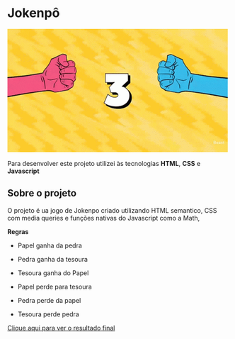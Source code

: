 # ### 

# Jokenpô

<div> <img src="https://raw.githubusercontent.com/fernandoStadler/jokenpo/master/assets/img/321-count-down.gif?token=GHSAT0AAAAAABUEUOYSM2KDEUFRT4YCTRFUYT3UXRQ"/></div>


Para desenvolver este projeto utilizei às tecnologias **HTML**, **CSS** e **Javascript**

## Sobre o projeto

O projeto é ua jogo de Jokenpo criado utilizando HTML semantico, CSS com media queries e funções nativas do Javascript como a Math,

**Regras**
- Papel  ganha da pedra
- Pedra ganha da tesoura
- Tesoura ganha do Papel

- Papel perde para tesoura
- Pedra perde da papel
- Tesoura perde pedra

[Clique aqui para ver o resultado final](https://jokenpoo.netlify.app/)

